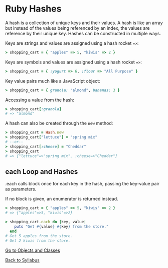 # Ruby Hashes

A hash is a collection of unique keys and their values. A hash is like an array but instead of the values being referenced by an index, the values are reference by their unique key. Hashes can be constructed in multiple ways.

Keys are strings and values are assigned using a hash rocket `=>`:

```RUBY
> shopping_cart = { "apples" => 5, "kiwis" => 2 }
```

Keys are symbols and values are assigned using a hash rocket `=>`:

```RUBY
> shopping_cart = { :yogurt => 6, :flour => "All Purpose" }
```

Key value pairs much like a JavaScript object:

```RUBY
> shopping_cart = { granola: "almond", bananas: 3 }
```

Accessing a value from the hash:

```RUBY
> shopping_cart[:granola]
# => "almond"
```

A hash can also be created through the `new` method:

```RUBY
> shopping_cart = Hash.new
> shopping_cart["lettuce"] = "spring mix"
# --or--
> shopping_cart[:cheese] = "Cheddar"
> shopping_cart
# => {"lettuce"=>"spring mix", :cheese=>"Cheddar"}
```

## each Loop and Hashes

.each calls block once for each key in the hash, passing the key-value pair as parameters.

If no block is given, an enumerator is returned instead.
```RUBY
> shopping_cart = { "apples" => 5, "kiwis" => 2 }
# => {"apples"=>5, "kiwis"=>2}

> shopping_cart.each do |key, value|
    puts "Get #{value} #{key} from the store."
  end
# Get 5 apples from the store.
# Get 2 kiwis from the store.
```

[Go to Objects and Classes](03rb_classes_objects.md)

[Back to Syllabus](../README.md)
